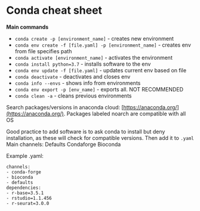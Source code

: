 # Conda cheat sheet

**Main commands**
- `conda create -p [environment_name]` - creates new environment
- `conda env create -f [file.yaml] -p [environment_name]` - creates env from file specifies path
- `conda activate [environment_name]` - activates the environment
- `conda install python=3.7` - installs software to the env
- `conda env update -f [file.yaml]` - updates current env based on file
- `conda deactivate` - deactivates and closes env
- `conda info --envs` - shows info from environments
- `conda env export -p [env_name]` - exports all. NOT RECOMMENDED
- `conda clean -a` - cleans previous environments

Search packages/versions in anaconda cloud: [https://anaconda.org/](https://anaconda.org/). Packages labeled noarch are compatible with all OS  

Good practice to add software is to ask conda to install but deny installation, as these will check for compatible versions. Then add it to `.yaml`
Main channels:
    Defaults
    Condaforge
    Bioconda

Example .yaml:
```
channels:
- conda-forge
- bioconda
- defaults
dependencies:
- r-base=3.5.1
- rstudio=1.1.456
- r-seurat=3.0.0
```